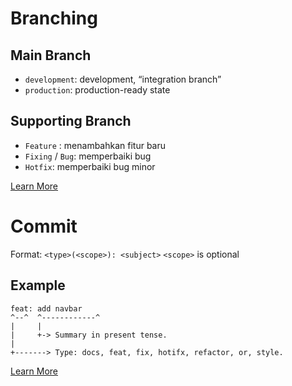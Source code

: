 # Branching

## Main Branch

- `development`: development, “integration branch”
- `production`: production-ready state

## Supporting Branch

- `Feature` : menambahkan fitur baru
- `Fixing` / `Bug`: memperbaiki bug
- `Hotfix`: memperbaiki bug minor

[Learn More](https://nvie.com/posts/a-successful-git-branching-model/)

# Commit

Format: `<type>(<scope>): <subject>`
`<scope>` is optional

## Example

```
feat: add navbar
^--^  ^------------^
|     |
|     +-> Summary in present tense.
|
+-------> Type: docs, feat, fix, hotifx, refactor, or, style.
```

[Learn More](https://gist.github.com/joshbuchea/6f47e86d2510bce28f8e7f42ae84c716)
